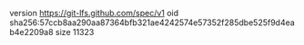 version https://git-lfs.github.com/spec/v1
oid sha256:57ccb8aa290aa87364bfb321ae4242574e57352f285dbe525f9d4eab4e2209a8
size 11323
